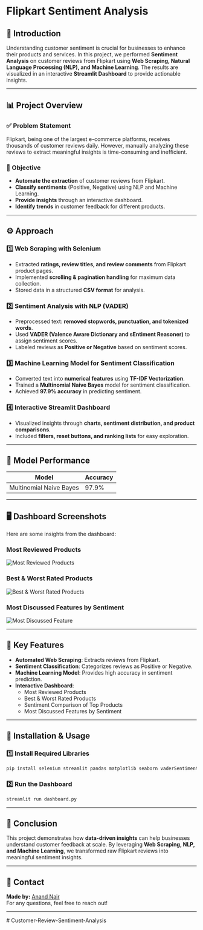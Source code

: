 # Flipkart Sentiment Analysis

## 📌 Introduction

Understanding customer sentiment is crucial for businesses to enhance their products and services. In this project, we performed **Sentiment Analysis** on customer reviews from Flipkart using **Web Scraping, Natural Language Processing (NLP), and Machine Learning**. The results are visualized in an interactive **Streamlit Dashboard** to provide actionable insights.

---

## 📊 Project Overview

### ✅ Problem Statement
Flipkart, being one of the largest e-commerce platforms, receives thousands of customer reviews daily. However, manually analyzing these reviews to extract meaningful insights is time-consuming and inefficient.

### 🎯 Objective
- **Automate the extraction** of customer reviews from Flipkart.
- **Classify sentiments** (Positive, Negative) using NLP and Machine Learning.
- **Provide insights** through an interactive dashboard.
- **Identify trends** in customer feedback for different products.

---

## ⚙️ Approach

### **1️⃣ Web Scraping with Selenium**
- Extracted **ratings, review titles, and review comments** from Flipkart product pages.
- Implemented **scrolling & pagination handling** for maximum data collection.
- Stored data in a structured **CSV format** for analysis.

### **2️⃣ Sentiment Analysis with NLP (VADER)**
- Preprocessed text: **removed stopwords, punctuation, and tokenized words**.
- Used **VADER (Valence Aware Dictionary and sEntiment Reasoner)** to assign sentiment scores.
- Labeled reviews as **Positive or Negative** based on sentiment scores.

### **3️⃣ Machine Learning Model for Sentiment Classification**
- Converted text into **numerical features** using **TF-IDF Vectorization**.
- Trained a **Multinomial Naive Bayes** model for sentiment classification.
- Achieved **97.9% accuracy** in predicting sentiment.

### **4️⃣ Interactive Streamlit Dashboard**
- Visualized insights through **charts, sentiment distribution, and product comparisons**.
- Included **filters, reset buttons, and ranking lists** for easy exploration.

---

## 🎯 Model Performance
| Model                 | Accuracy  |
|----------------------|-----------|
| Multinomial Naive Bayes | 97.9%       |

---

## 🖥️ Dashboard Screenshots
Here are some insights from the dashboard:

### **Most Reviewed Products**
![Most Reviewed Products](most_reviewed.png)

### **Best & Worst Rated Products**
![Best & Worst Rated Products](best_worst.png)

### **Most Discussed Features by Sentiment**
![Most Discussed Feature](most_discussed_feature.png)

---

## 🚀 Key Features
- **Automated Web Scraping**: Extracts reviews from Flipkart.
- **Sentiment Classification**: Categorizes reviews as Positive or Negative.
- **Machine Learning Model**: Provides high accuracy in sentiment prediction.
- **Interactive Dashboard**:
  - Most Reviewed Products
  - Best & Worst Rated Products
  - Sentiment Comparison of Top Products
  - Most Discussed Features by Sentiment

---

## 🔧 Installation & Usage

### **1️⃣ Install Required Libraries**
```bash
pip install selenium streamlit pandas matplotlib seaborn vaderSentiment scikit-learn
```

### **2️⃣ Run the Dashboard**
```bash
streamlit run dashboard.py
```

---

## 📢 Conclusion
This project demonstrates how **data-driven insights** can help businesses understand customer feedback at scale. By leveraging **Web Scraping, NLP, and Machine Learning**, we transformed raw Flipkart reviews into meaningful sentiment insights.

---

## 📩 Contact
**Made by:** [Anand Nair](https://www.linkedin.com/in/anandnair99/)  
For any questions, feel free to reach out!

---

#   C u s t o m e r - R e v i e w - S e n t i m e n t - A n a l y s i s 
 
 
